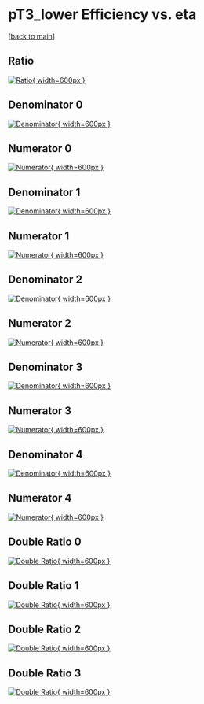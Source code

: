 # pT3_lower Efficiency vs. eta

[[back to main](./)]



## Ratio

[![Ratio](../mtv/var/pT3_lower_xtr_211_1_eff_eta.png){ width=600px }](../mtv/var/pT3_lower_xtr_211_1_eff_eta.pdf)

## Denominator 0

[![Denominator](../mtv/den/pT3_lower_xtr_211_1_eff_eta_den0.png){ width=600px }](../mtv/den/pT3_lower_xtr_211_1_eff_eta_den0.pdf)

## Numerator 0

[![Numerator](../mtv/num/pT3_lower_xtr_211_1_eff_eta_num0.png){ width=600px }](../mtv/num/pT3_lower_xtr_211_1_eff_eta_num0.pdf)

## Denominator 1

[![Denominator](../mtv/den/pT3_lower_xtr_211_1_eff_eta_den1.png){ width=600px }](../mtv/den/pT3_lower_xtr_211_1_eff_eta_den1.pdf)

## Numerator 1

[![Numerator](../mtv/num/pT3_lower_xtr_211_1_eff_eta_num1.png){ width=600px }](../mtv/num/pT3_lower_xtr_211_1_eff_eta_num1.pdf)

## Denominator 2

[![Denominator](../mtv/den/pT3_lower_xtr_211_1_eff_eta_den2.png){ width=600px }](../mtv/den/pT3_lower_xtr_211_1_eff_eta_den2.pdf)

## Numerator 2

[![Numerator](../mtv/num/pT3_lower_xtr_211_1_eff_eta_num2.png){ width=600px }](../mtv/num/pT3_lower_xtr_211_1_eff_eta_num2.pdf)

## Denominator 3

[![Denominator](../mtv/den/pT3_lower_xtr_211_1_eff_eta_den3.png){ width=600px }](../mtv/den/pT3_lower_xtr_211_1_eff_eta_den3.pdf)

## Numerator 3

[![Numerator](../mtv/num/pT3_lower_xtr_211_1_eff_eta_num3.png){ width=600px }](../mtv/num/pT3_lower_xtr_211_1_eff_eta_num3.pdf)

## Denominator 4

[![Denominator](../mtv/den/pT3_lower_xtr_211_1_eff_eta_den4.png){ width=600px }](../mtv/den/pT3_lower_xtr_211_1_eff_eta_den4.pdf)

## Numerator 4

[![Numerator](../mtv/num/pT3_lower_xtr_211_1_eff_eta_num4.png){ width=600px }](../mtv/num/pT3_lower_xtr_211_1_eff_eta_num4.pdf)

## Double Ratio 0

[![Double Ratio](../mtv/ratio/pT3_lower_xtr_211_1_eff_eta_ratio0.png){ width=600px }](../mtv/ratio/pT3_lower_xtr_211_1_eff_eta_ratio0.pdf)

## Double Ratio 1

[![Double Ratio](../mtv/ratio/pT3_lower_xtr_211_1_eff_eta_ratio1.png){ width=600px }](../mtv/ratio/pT3_lower_xtr_211_1_eff_eta_ratio1.pdf)

## Double Ratio 2

[![Double Ratio](../mtv/ratio/pT3_lower_xtr_211_1_eff_eta_ratio2.png){ width=600px }](../mtv/ratio/pT3_lower_xtr_211_1_eff_eta_ratio2.pdf)

## Double Ratio 3

[![Double Ratio](../mtv/ratio/pT3_lower_xtr_211_1_eff_eta_ratio3.png){ width=600px }](../mtv/ratio/pT3_lower_xtr_211_1_eff_eta_ratio3.pdf)

